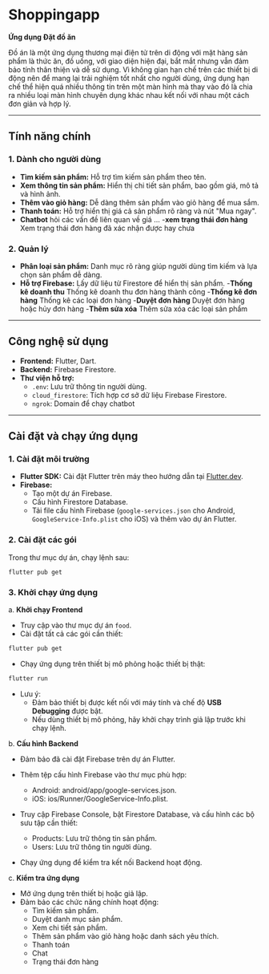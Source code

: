# Shoppingapp

**Ứng dụng Đặt đồ ăn**

Đồ án là một ứng dụng thương mại điện tử  trên di động với mặt hàng sản phẩm là thức ăn, đồ uống, với giao diện hiện đại, bắt mắt nhưng vẫn đảm bảo tính thân thiện và dễ sử dụng.  Vì không gian hạn chế trên các thiết bị di động nên để mang lại trải nghiệm tốt nhất cho người dùng, ứng dụng hạn chế thể hiện quá nhiều thông tin trên một màn hình mà thay vào đó là chia ra nhiều loại màn hình chuyên dụng khác nhau kết nối với nhau một cách đơn giản và hợp lý.

---

## **Tính năng chính**

### 1. Dành cho người dùng
- **Tìm kiếm sản phẩm:** Hỗ trợ tìm kiếm sản phẩm theo tên.
- **Xem thông tin sản phẩm:** Hiển thị chi tiết sản phẩm, bao gồm giá, mô tả và hình ảnh.
- **Thêm vào giỏ hàng:** Dễ dàng thêm sản phẩm vào giỏ hàng để mua sắm.
- **Thanh toán:** Hỗ trợ hiển thị giá cả sản phẩm rõ ràng và nút "Mua ngay".
- **Chatbot** hỏi các vấn đề liên quan  về giá ...
-**xem trạng thái đơn hàng** Xem trạng thái đơn hàng đã xác  nhận được hay chưa


### 2. Quản lý
- **Phân loại sản phẩm:** Danh mục rõ ràng giúp người dùng tìm kiếm và lựa chọn sản phẩm dễ dàng.
- **Hỗ trợ Firebase:** Lấy dữ liệu từ Firestore để hiển thị sản phẩm.
-**Thống kê doanh thu** Thống kê doanh thu đơn hàng thành công
-**Thống kê đơn hàng** Thống kê các loại đơn hàng
-**Duyệt đơn hàng** Duyệt đơn hàng hoặc hủy đơn hàng
-**Thêm sửa xóa** Thêm sửa xóa các loại sản phẩm

---

## **Công nghệ sử dụng**

- **Frontend:** Flutter, Dart.
- **Backend:** Firebase Firestore.
- **Thư viện hỗ trợ:**
   - `.env`: Lưu trữ thông tin người dùng.
   - `cloud_firestore`: Tích hợp cơ sở dữ liệu Firebase Firestore.
   - `ngrok`: Domain để chạy chatbot 

---

## **Cài đặt và chạy ứng dụng**

### 1. Cài đặt môi trường
- **Flutter SDK:** Cài đặt Flutter trên máy theo hướng dẫn tại [Flutter.dev](https://docs.flutter.dev/get-started/install).
- **Firebase:**
   - Tạo một dự án Firebase.
   - Cấu hình Firestore Database.
   - Tải file cấu hình Firebase (`google-services.json` cho Android, `GoogleService-Info.plist` cho iOS) và thêm vào dự án Flutter.

### 2. Cài đặt các gói
Trong thư mục dự án, chạy lệnh sau:

```pash
flutter pub get
```
### 3. Khởi chạy ứng dụng
a. **Khởi chạy Frontend**
   - Truy cập vào thư mục dự án `food`.
   - Cài đặt tất cả các gói cần thiết:
   ```bash
   flutter pub get
   ```
   - Chạy ứng dụng trên thiết bị mô phỏng hoặc thiết bị thật:
   ```bash
   flutter run
   ```
   - Lưu ý:
      - Đảm bảo thiết bị được kết nối với máy tính và chế độ **USB Debugging** được bật.
      - Nếu dùng thiết bị mô phỏng, hãy khởi chạy trình giả lập trước khi chạy lệnh.

b. **Cấu hình Backend**
- Đảm bảo đã cài đặt Firebase trên dự án Flutter.
- Thêm tệp cấu hình Firebase vào thư mục phù hợp:
   - Android: android/app/google-services.json.
   - iOS: ios/Runner/GoogleService-Info.plist.

- Truy cập Firebase Console, bật Firestore Database, và cấu hình các bộ sưu tập cần thiết:
   - Products: Lưu trữ thông tin sản phẩm.
   - Users: Lưu trữ thông tin người dùng.

- Chạy ứng dụng để kiểm tra kết nối Backend hoạt động.

c. **Kiểm tra ứng dụng**
- Mở ứng dụng trên thiết bị hoặc giả lập.
- Đảm bảo các chức năng chính hoạt động:
   - Tìm kiếm sản phẩm.
   - Duyệt danh mục sản phẩm.
   - Xem chi tiết sản phẩm.
   - Thêm sản phẩm vào giỏ hàng hoặc danh sách yêu thích.
   - Thanh toán 
   - Chat
   - Trạng thái đơn hàng
